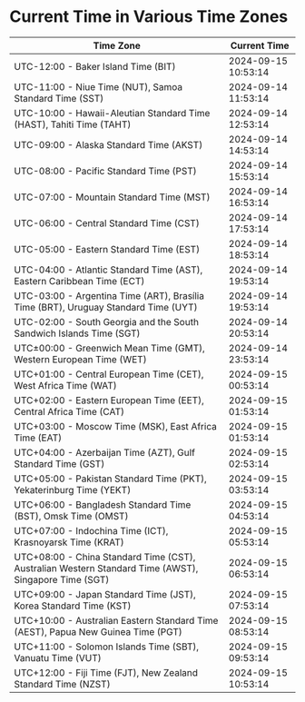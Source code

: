 # Current Time in Various Time Zones

| Time Zone | Current Time |
|-----------|--------------|
| UTC-12:00 - Baker Island Time (BIT) | 2024-09-15 10:53:14 |
| UTC-11:00 - Niue Time (NUT), Samoa Standard Time (SST) | 2024-09-14 11:53:14 |
| UTC-10:00 - Hawaii-Aleutian Standard Time (HAST), Tahiti Time (TAHT) | 2024-09-14 12:53:14 |
| UTC-09:00 - Alaska Standard Time (AKST) | 2024-09-14 14:53:14 |
| UTC-08:00 - Pacific Standard Time (PST) | 2024-09-14 15:53:14 |
| UTC-07:00 - Mountain Standard Time (MST) | 2024-09-14 16:53:14 |
| UTC-06:00 - Central Standard Time (CST) | 2024-09-14 17:53:14 |
| UTC-05:00 - Eastern Standard Time (EST) | 2024-09-14 18:53:14 |
| UTC-04:00 - Atlantic Standard Time (AST), Eastern Caribbean Time (ECT) | 2024-09-14 19:53:14 |
| UTC-03:00 - Argentina Time (ART), Brasília Time (BRT), Uruguay Standard Time (UYT) | 2024-09-14 19:53:14 |
| UTC-02:00 - South Georgia and the South Sandwich Islands Time (SGT) | 2024-09-14 20:53:14 |
| UTC±00:00 - Greenwich Mean Time (GMT), Western European Time (WET) | 2024-09-14 23:53:14 |
| UTC+01:00 - Central European Time (CET), West Africa Time (WAT) | 2024-09-15 00:53:14 |
| UTC+02:00 - Eastern European Time (EET), Central Africa Time (CAT) | 2024-09-15 01:53:14 |
| UTC+03:00 - Moscow Time (MSK), East Africa Time (EAT) | 2024-09-15 01:53:14 |
| UTC+04:00 - Azerbaijan Time (AZT), Gulf Standard Time (GST) | 2024-09-15 02:53:14 |
| UTC+05:00 - Pakistan Standard Time (PKT), Yekaterinburg Time (YEKT) | 2024-09-15 03:53:14 |
| UTC+06:00 - Bangladesh Standard Time (BST), Omsk Time (OMST) | 2024-09-15 04:53:14 |
| UTC+07:00 - Indochina Time (ICT), Krasnoyarsk Time (KRAT) | 2024-09-15 05:53:14 |
| UTC+08:00 - China Standard Time (CST), Australian Western Standard Time (AWST), Singapore Time (SGT) | 2024-09-15 06:53:14 |
| UTC+09:00 - Japan Standard Time (JST), Korea Standard Time (KST) | 2024-09-15 07:53:14 |
| UTC+10:00 - Australian Eastern Standard Time (AEST), Papua New Guinea Time (PGT) | 2024-09-15 08:53:14 |
| UTC+11:00 - Solomon Islands Time (SBT), Vanuatu Time (VUT) | 2024-09-15 09:53:14 |
| UTC+12:00 - Fiji Time (FJT), New Zealand Standard Time (NZST) | 2024-09-15 10:53:14 |
